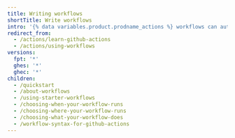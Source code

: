 ```yaml
---
title: Writing workflows
shortTitle: Write workflows
intro: '{% data variables.product.prodname_actions %} workflows can automate tasks throughout the software development lifecycle.'
redirect_from:
  - /actions/learn-github-actions
  - /actions/using-workflows
versions:
  fpt: '*'
  ghes: '*'
  ghec: '*'
children:
  - /quickstart
  - /about-workflows  
  - /using-starter-workflows
  - /choosing-when-your-workflow-runs
  - /choosing-where-your-workflow-runs
  - /choosing-what-your-workflow-does
  - /workflow-syntax-for-github-actions
---
```


